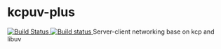 # kcpuv-plus
[![Build Status](https://travis-ci.org/disenone/kcpup-plus.svg?branch=master)
](https://travis-ci.org/disenone/kcpev)
[![Build status](https://ci.appveyor.com/api/projects/status/aamxxvpn5eaw0eic?svg=true)
](https://ci.appveyor.com/project/disenone/kcpev)
Server-client networking base on kcp and libuv
